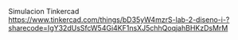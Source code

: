 Simulacion Tinkercad  
https://www.tinkercad.com/things/bD35yW4mzrS-lab-2-diseno-i-?sharecode=IgY32dUsSfcW54Gi4KF1nsXJ5chhQoqjahBHKzDsMrM 
